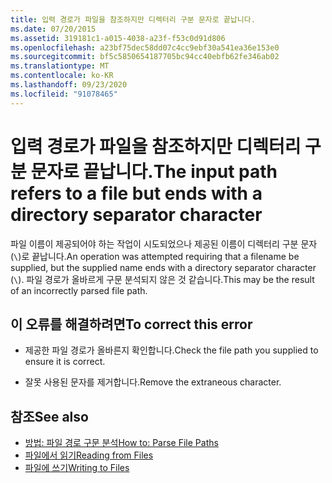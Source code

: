 ```yaml
---
title: 입력 경로가 파일을 참조하지만 디렉터리 구분 문자로 끝납니다.
ms.date: 07/20/2015
ms.assetid: 319181c1-a015-4038-a23f-f53c0d91d806
ms.openlocfilehash: a23bf75dec58dd07c4cc9ebf30a541ea36e153e0
ms.sourcegitcommit: bf5c5850654187705bc94cc40ebfb62fe346ab02
ms.translationtype: MT
ms.contentlocale: ko-KR
ms.lasthandoff: 09/23/2020
ms.locfileid: "91078465"
---
```

# <a name="the-input-path-refers-to-a-file-but-ends-with-a-directory-separator-character"></a><span data-ttu-id="b1879-102">입력 경로가 파일을 참조하지만 디렉터리 구분 문자로 끝납니다.</span><span class="sxs-lookup"><span data-stu-id="b1879-102">The input path refers to a file but ends with a directory separator character</span></span>

<span data-ttu-id="b1879-103">파일 이름이 제공되어야 하는 작업이 시도되었으나 제공된 이름이 디렉터리 구분 문자(`\`)로 끝납니다.</span><span class="sxs-lookup"><span data-stu-id="b1879-103">An operation was attempted requiring that a filename be supplied, but the supplied name ends with a directory separator character (`\`).</span></span> <span data-ttu-id="b1879-104">파일 경로가 올바르게 구문 분석되지 않은 것 같습니다.</span><span class="sxs-lookup"><span data-stu-id="b1879-104">This may be the result of an incorrectly parsed file path.</span></span>  
  
## <a name="to-correct-this-error"></a><span data-ttu-id="b1879-105">이 오류를 해결하려면</span><span class="sxs-lookup"><span data-stu-id="b1879-105">To correct this error</span></span>  
  
- <span data-ttu-id="b1879-106">제공한 파일 경로가 올바른지 확인합니다.</span><span class="sxs-lookup"><span data-stu-id="b1879-106">Check the file path you supplied to ensure it is correct.</span></span>  
  
- <span data-ttu-id="b1879-107">잘못 사용된 문자를 제거합니다.</span><span class="sxs-lookup"><span data-stu-id="b1879-107">Remove the extraneous character.</span></span>  
  
## <a name="see-also"></a><span data-ttu-id="b1879-108">참조</span><span class="sxs-lookup"><span data-stu-id="b1879-108">See also</span></span>

- [<span data-ttu-id="b1879-109">방법: 파일 경로 구문 분석</span><span class="sxs-lookup"><span data-stu-id="b1879-109">How to: Parse File Paths</span></span>](../developing-apps/programming/drives-directories-files/how-to-parse-file-paths.md)
- [<span data-ttu-id="b1879-110">파일에서 읽기</span><span class="sxs-lookup"><span data-stu-id="b1879-110">Reading from Files</span></span>](../developing-apps/programming/drives-directories-files/reading-from-files.md)
- [<span data-ttu-id="b1879-111">파일에 쓰기</span><span class="sxs-lookup"><span data-stu-id="b1879-111">Writing to Files</span></span>](../developing-apps/programming/drives-directories-files/writing-to-files.md)
